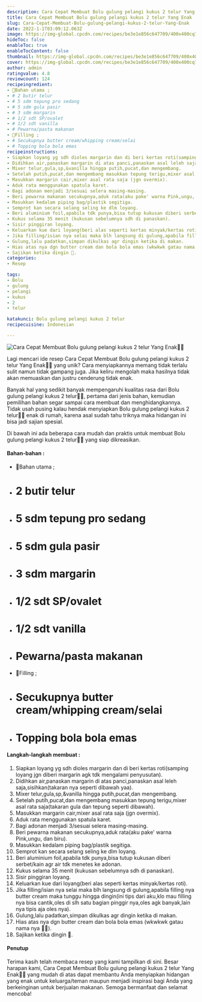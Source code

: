 ```yaml
---
description: Cara Cepat Membuat Bolu gulung pelangi kukus 2 telur Yang Enak"
title: Cara Cepat Membuat Bolu gulung pelangi kukus 2 telur Yang Enak
slug: Cara-Cepat-Membuat-Bolu-gulung-pelangi-kukus-2-telur-Yang-Enak
date: 2022-1-1T03:09:12.063Z
image: https://img-global.cpcdn.com/recipes/be3e1e856c647709/400x400cq70/photo.jpg
hideToc: false
enableToc: true
enableTocContent: false
thumbnail: https://img-global.cpcdn.com/recipes/be3e1e856c647709/400x400cq70/photo.jpg
cover: https://img-global.cpcdn.com/recipes/be3e1e856c647709/400x400cq70/photo.jpg
author: admin
ratingvalue: 4.8
reviewcount: 124
recipeingredient:
- 🍰Bahan utama ;
- # 2 butir telur
- # 5 sdm tepung pro sedang
- # 5 sdm gula pasir
- # 3 sdm margarin
- # 1/2 sdt SP/ovalet
- # 1/2 sdt vanilla
- # Pewarna/pasta makanan
- 🍰Filling ;
- # Secukupnya butter cream/whipping cream/selai
- # Topping bola bola emas
recipeinstructions:
- Siapkan loyang yg sdh dioles margarin dan di beri kertas roti(samping loyang jgn diberi margarin agk tdk mengalami penyusutan).
- Didihkan air,panaskan margarin di atas panci,panaskan asal leleh saja,sisihkan(takaran nya seperti dibawah yaa).
- Mixer telur,gula,sp,&vanilla hingga putih,pucat,dan mengembang.
- Setelah putih,pucat,dan mengembang masukkan tepung terigu,mixer asal rata saja(takaran gula dan tepung seperti dibawah).
- Masukkan margarin cair,mixer asal rata saja (jgn overmix).
- Aduk rata menggunakan spatula karet.
- Bagi adonan menjadi 3/sesuai selera masing-masing.
- Beri pewarna makanan secukupnya,aduk rata(aku pake' warna Pink,ungu, dan biru).
- Masukkan kedalam piping bag/plastik segitiga.
- Semprot kan secara selang seling ke dlm loyang.
- Beri aluminium foil,apabila tdk punya,bisa tutup kukusan diberi serbet/kain agr air tdk menetes ke adonan.
- Kukus selama 35 menit (kukusan sebelumnya sdh di panaskan).
- Sisir pinggiran loyang.
- Keluarkan kue dari loyang(beri alas seperti kertas minyak/kertas roti).
- Jika filling/isian nya selai maka blh langsung di gulung,apabila filling nya butter cream maka tunggu hingga dingin(ini tips dari aku,klo mau filling nya bisa cantik,oles di slh satu bagian pinggir nya,oles agk banyak,lain nya tipis aja oles nya).
- Gulung,lalu padatkan,simpan dikulkas agr dingin ketika di makan.
- Hias atas nya dgn butter cream dan bola bola emas (wkwkwk gatau nama nya 🤣😅).
- Sajikan ketika dingin 🤤.
categories:
- Resep

tags:
- Bolu
- gulung
- pelangi
- kukus
- 2
- telur

katakunci: Bolu gulung pelangi kukus 2 telur
recipecuisine: Indonesian

---
```


![Cara Cepat Membuat Bolu gulung pelangi kukus 2 telur Yang Enak👩‍🍳](https://img-global.cpcdn.com/recipes/be3e1e856c647709/400x400cq70/photo.jpg)

Lagi mencari ide resep Cara Cepat Membuat Bolu gulung pelangi kukus 2 telur Yang Enak👩‍🍳 yang unik? Cara menyiapkannya memang tidak terlalu sulit namun tidak gampang juga. Jika keliru mengolah maka hasilnya tidak akan memuaskan dan justru cenderung tidak enak.

Banyak hal yang sedikit banyak mempengaruhi kualitas rasa dari Bolu gulung pelangi kukus 2 telur👩‍🍳, pertama dari jenis bahan, kemudian pemilihan bahan segar sampai cara membuat dan menghidangkannya. Tidak usah pusing kalau hendak menyiapkan Bolu gulung pelangi kukus 2 telur👩‍🍳 enak di rumah, karena asal sudah tahu triknya maka hidangan ini bisa jadi sajian spesial.

Di bawah ini ada beberapa cara mudah dan praktis untuk membuat Bolu gulung pelangi kukus 2 telur👩‍🍳 yang siap dikreasikan.

<!--inarticleads1-->

#### Bahan-bahan :

- 🍰Bahan utama ;
- # 2 butir telur
- # 5 sdm tepung pro sedang
- # 5 sdm gula pasir
- # 3 sdm margarin
- # 1/2 sdt SP/ovalet
- # 1/2 sdt vanilla
- # Pewarna/pasta makanan
- 🍰Filling ;
- # Secukupnya butter cream/whipping cream/selai
- # Topping bola bola emas

<!--inarticleads2-->

#### Langkah-langkah membuat :

1. Siapkan loyang yg sdh dioles margarin dan di beri kertas roti(samping loyang jgn diberi margarin agk tdk mengalami penyusutan).
1. Didihkan air,panaskan margarin di atas panci,panaskan asal leleh saja,sisihkan(takaran nya seperti dibawah yaa).
1. Mixer telur,gula,sp,&vanilla hingga putih,pucat,dan mengembang.
1. Setelah putih,pucat,dan mengembang masukkan tepung terigu,mixer asal rata saja(takaran gula dan tepung seperti dibawah).
1. Masukkan margarin cair,mixer asal rata saja (jgn overmix).
1. Aduk rata menggunakan spatula karet.
1. Bagi adonan menjadi 3/sesuai selera masing-masing.
1. Beri pewarna makanan secukupnya,aduk rata(aku pake' warna Pink,ungu, dan biru).
1. Masukkan kedalam piping bag/plastik segitiga.
1. Semprot kan secara selang seling ke dlm loyang.
1. Beri aluminium foil,apabila tdk punya,bisa tutup kukusan diberi serbet/kain agr air tdk menetes ke adonan.
1. Kukus selama 35 menit (kukusan sebelumnya sdh di panaskan).
1. Sisir pinggiran loyang.
1. Keluarkan kue dari loyang(beri alas seperti kertas minyak/kertas roti).
1. Jika filling/isian nya selai maka blh langsung di gulung,apabila filling nya butter cream maka tunggu hingga dingin(ini tips dari aku,klo mau filling nya bisa cantik,oles di slh satu bagian pinggir nya,oles agk banyak,lain nya tipis aja oles nya).
1. Gulung,lalu padatkan,simpan dikulkas agr dingin ketika di makan.
1. Hias atas nya dgn butter cream dan bola bola emas (wkwkwk gatau nama nya 🤣😅).
1. Sajikan ketika dingin 🤤.

#### Penutup

Terima kasih telah membaca resep yang kami tampilkan di sini. Besar harapan kami, Cara Cepat Membuat Bolu gulung pelangi kukus 2 telur Yang Enak👩‍🍳 yang mudah di atas dapat membantu Anda menyiapkan hidangan yang enak untuk keluarga/teman maupun menjadi inspirasi bagi Anda yang berkeinginan untuk berjualan makanan. Semoga bermanfaat dan selamat mencoba!